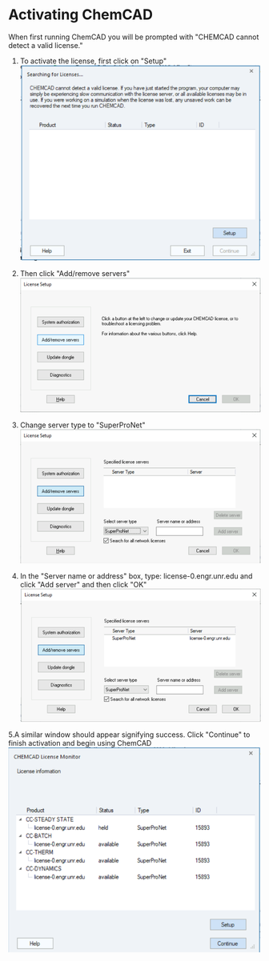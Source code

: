 # Activating ChemCAD

When first running ChemCAD you will be prompted with "CHEMCAD cannot detect a valid license."

1. To activate the license, first click on "Setup"
![Step 1](/guides/remote/images/chemcad-1.png)

2. Then click "Add/remove servers"
![Step 2](/guides/remote/images/chemcad-2.png)

3. Change server type to "SuperProNet"
![Step 3](/guides/remote/images/chemcad-3.png)

4. In the "Server name or address" box, type: license-0.engr.unr.edu and click "Add server" and then click "OK"
![Step 4](/guides/remote/images/chemcad-4.png)

5.A similar window should appear signifying success. Click "Continue" to finish activation and begin using ChemCAD
![Step 5](/guides/remote/images/chemcad-5.png)
